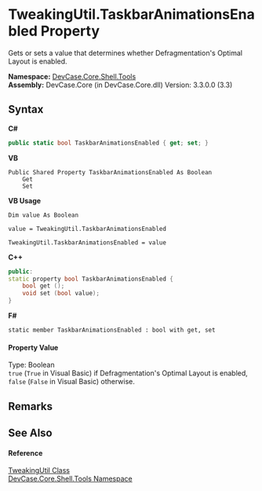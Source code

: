 # TweakingUtil.TaskbarAnimationsEnabled Property 
 

Gets or sets a value that determines whether Defragmentation's Optimal Layout is enabled.

**Namespace:**&nbsp;<a href="N_DevCase_Core_Shell_Tools">DevCase.Core.Shell.Tools</a><br />**Assembly:**&nbsp;DevCase.Core (in DevCase.Core.dll) Version: 3.3.0.0 (3.3)

## Syntax

**C#**<br />
``` C#
public static bool TaskbarAnimationsEnabled { get; set; }
```

**VB**<br />
``` VB
Public Shared Property TaskbarAnimationsEnabled As Boolean
	Get
	Set
```

**VB Usage**<br />
``` VB Usage
Dim value As Boolean

value = TweakingUtil.TaskbarAnimationsEnabled

TweakingUtil.TaskbarAnimationsEnabled = value
```

**C++**<br />
``` C++
public:
static property bool TaskbarAnimationsEnabled {
	bool get ();
	void set (bool value);
}
```

**F#**<br />
``` F#
static member TaskbarAnimationsEnabled : bool with get, set

```


#### Property Value
Type: Boolean<br />`true` (`True` in Visual Basic) if Defragmentation's Optimal Layout is enabled, `false` (`False` in Visual Basic) otherwise.

## Remarks


## See Also


#### Reference
<a href="T_DevCase_Core_Shell_Tools_TweakingUtil">TweakingUtil Class</a><br /><a href="N_DevCase_Core_Shell_Tools">DevCase.Core.Shell.Tools Namespace</a><br />